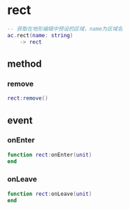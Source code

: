 # rect

```lua
-- 获取在地形编辑中预设的区域，name为区域名
ac.rect(name: string)
    -> rect
```

## method

### remove
```lua
rect:remove()
```

## event

### onEnter
```lua
function rect:onEnter(unit)
end
```

### onLeave
```lua
function rect:onLeave(unit)
end
```

